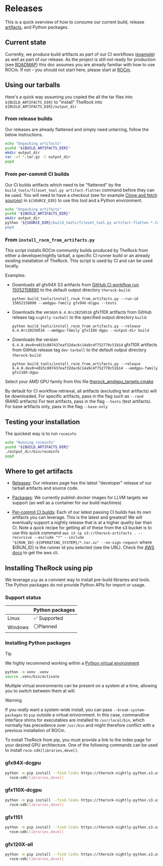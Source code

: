# Releases

This is a quick overview of how to consume our current build, release [artifacts](docs/development/artifacts.md), and Python packages.

## Current state

Currently, we produce build artifacts as part of our CI workflows ([example](.github/workflows/build_linux_packages.yml)) as well as part of our release. As the project is still not ready for production (see [ROADMAP](ROADMAP.md)) this doc assumes you are already familiar with how to use ROCm. If not - you should not start here, please start at [ROCm](https://github.com/ROCm/ROCm).

## Using our tarballs

Here's a quick way assuming you copied the all the tar files into `${BUILD_ARTIFACTS_DIR}` to "install" TheRock into `${BUILD_ARTIFACTS_DIR}/output_dir`

### From release builds

Our releases are already flattened and simply need untarring, follow the below instructions.

```bash
echo "Unpacking artifacts"
pushd "${BUILD_ARTIFACTS_DIR}"
mkdir output_dir
tar -xf *.tar.gz -C output_dir
popd
```

### From per-commit CI builds

Our CI builds artifacts which need to be "flattened" by the `build_tools/fileset_tool.py artifact-flatten` command before they can be used. You will need to have a checkout (see for example [Clone and fetch sources](https://github.com/ROCm/TheRock/blob/main/docs/development/windows_support.md#clone-and-fetch-sources)) in `${SOURCE_DIR}` to use this tool and a Python environment.

```bash
echo "Unpacking artifacts"
pushd "${BUILD_ARTIFACTS_DIR}"
mkdir output_dir
python "${SOURCE_DIR}/build_tools/fileset_tool.py artifact-flatten *.tar.xz -o output_dir --verbose
popd
```

### From `install_rocm_from_artifacts.py`

This script installs ROCm community builds produced by TheRock from either a developer/nightly tarball, a specific CI runner build or an already existing installation of TheRock. This script is used by CI and can be used locally.

Examples:

- Downloads all gfx94X S3 artifacts from [GitHub CI workflow run 15052158890](https://github.com/ROCm/TheRock/actions/runs/15052158890) to the default output directory `therock-build`:

  ```
  python build_tools/install_rocm_from_artifacts.py --run-id 15052158890 --amdgpu-family gfx94X-dcgpu --tests
  ```

- Downloads the version `6.4.0rc20250516` gfx110X artifacts from GitHub release tag `nightly-tarball` to the specified output directory `build`:

  ```
  python build_tools/install_rocm_from_artifacts.py --release 6.4.0rc20250516 --amdgpu-family gfx110X-dgpu --output-dir build
  ```

- Downloads the version `6.4.0.dev0+e015c807437eaf32dac6c14a9c4f752770c51b14` gfx110X artifacts from GitHub release tag `dev-tarball` to the default output directory `therock-build`:

  ```
  python build_tools/install_rocm_from_artifacts.py --release 6.4.0.dev0+e015c807437eaf32dac6c14a9c4f752770c51b14 --amdgpu-family gfx110X-dgpu
  ```

Select your AMD GPU family from this file [therock_amdgpu_targets.cmake](https://github.com/ROCm/TheRock/blob/59c324a759e8ccdfe5a56e0ebe72a13ffbc04c1f/cmake/therock_amdgpu_targets.cmake#L44-L81)

By default for CI workflow retrieval, all artifacts (excluding test artifacts) will be downloaded. For specific artifacts, pass in the flag such as `--rand` (RAND artifacts) For test artifacts, pass in the flag `--tests` (test artifacts). For base artifacts only, pass in the flag `--base-only`

## Testing your installation

The quickest way is to run `rocminfo`

```bash
echo "Running rocminfo"
pushd "${BUILD_ARTIFACTS_DIR}"
./output_dir/bin/rocminfo
popd
```

## Where to get artifacts

- [Releases](https://github.com/ROCm/TheRock/releases): Our releases page has the latest "developer" release of our tarball artifacts and source code.

- [Packages](https://github.com/orgs/ROCm/packages?repo_name=TheRock): We currently publish docker images for LLVM targets we support (as well as a container for our build machines)

- [Per-commit CI builds](https://github.com/ROCm/TheRock/actions/workflows/ci.yml?query=branch%3Amain+is%3Asuccess): Each of our latest passing CI builds has its own artifacts you can leverage. This is the latest and greatest! We will eventually support a nightly release that is at a higher quality bar than CI. Note a quick recipe for getting all of these from the s3 bucket is to use this quick command `aws s3 cp s3://therock-artifacts . --recursive --exclude "*" --include "${RUN_ID}-${OPERATING_SYSTEM}/*.tar.xz" --no-sign-request` where ${RUN_ID} is the runner id you selected (see the URL). Check the [AWS docs](https://docs.aws.amazon.com/cli/latest/userguide/getting-started-install.html) to get the aws cli.

## Installing TheRock using pip

We leverage `pip` as a convient way to install pre-build libraries and tools. The Python packages do not provide Python APIs for import or usage.

### Support status

|         | Python packages |
| ------- | --------------- |
| Linux   | ✅ Supported    |
| Windows | ⚪Planned       |

### Installing Python packages

> [!TIP]
> We highly recommend working within a [Python virtual environment](https://docs.python.org/3/library/venv.html)
>
> ```bash
> python -m venv .venv
> source .venv/bin/activate
> ```
>
> Multiple virtual environments can be present on a system at a time, allowing you to switch between them at will.

> [!WARNING]
> If you _really_ want a system-wide install, you can pass `--break-system-packages` to `pip` outside a virtual enivornment.
> In this case, commandline interface shims for executables are installed to `/usr/local/bin`, which normally has precedence over `/usr/bin` and might therefore conflict with a previous installation of ROCm.

To install TheRock from pip, you must provide a link to the index page for your desired GPU architecture.
One of the following commands can be used to install `rocm-sdk[libraries,devel]`.

### gfx94X-dcgpu

```bash
python -m pip install --find-links https://therock-nightly-python.s3.us-east-2.amazonaws.com/gfx94X-dcgpu/index.html \
  rocm-sdk[libraries,devel]
```

### gfx110X-dcgpu

```bash
python -m pip install --find-links https://therock-nightly-python.s3.us-east-2.amazonaws.com/gfx110X-dcgpu/index.html \
  rocm-sdk[libraries,devel]
```

### gfx1151

```bash
python -m pip install --find-links https://therock-nightly-python.s3.us-east-2.amazonaws.com/gfx1151/index.html \
  rocm-sdk[libraries,devel]
```

### gfx120X-all

```bash
python -m pip install --find-links https://therock-nightly-python.s3.us-east-2.amazonaws.com/gfx120X-all/index.html \
  rocm-sdk[libraries,devel]
```
